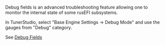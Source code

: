 Debug fields is an advanced troubleshooting feature allowing one to monitor the internal state of some rusEFI subsystems. 

In TunerStudio, select "Base Engine Settings -> Debug Mode" and use the gauges from "Debug" category.


See [Debug Fields](Debug-Fields)

